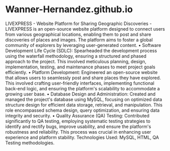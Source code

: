 # Wanner-Hernandez.github.io
LIVEXPRESS - Website Platform for Sharing Geographic Discoveries - LIVEXPRESS is an open-source website platform designed to connect users from various geographical locations, enabling them to post and share discoveries of places and images. The platform aims to foster a global community of explorers by leveraging user-generated content.
•	 Software Development Life Cycle (SDLC): Spearheaded the development process using the waterfall methodology, ensuring a structured and phased approach to the project. This involved meticulous planning, design, implementation, testing, and maintenance phases to meet project goals efficiently.
•	Platform Development: Engineered an open-source website that allows users to seamlessly post and share places they have explored. This involved crafting user-friendly interfaces, implementing functional back-end logic, and ensuring the platform's scalability to accommodate a growing user base.
•	Database Design and Administration: Created and managed the project's database using MySQL, focusing on optimized data structure design for efficient data storage, retrieval, and manipulation. This role encompassed schema design, query optimization, and ensuring data integrity and security.
•	Quality Assurance (QA) Testing: Contributed significantly to QA testing, employing systematic testing strategies to identify and rectify bugs, improve usability, and ensure the platform's robustness and reliability. This process was crucial in enhancing user experience and platform stability.
Technologies Used: MySQL, HTML, QA Testing methodologies.
